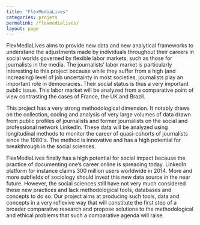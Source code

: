 ```yaml
---
title: "FlexMediaLives"
categories: projets
permalink: /flexmedialives/
layout: page
---
```


FlexMediaLives aims to provide new data and new analytical frameworks to understand the adjustments made by individuals throughout their careers in social worlds governed by flexible labor markets, such as those for journalists in the media. The journalists’ labor market is particularly interesting to this project because while they suffer from a high (and increasing) level of job uncertainty in most societies, journalists play an important role in democracies. Their social status is thus a very important public issue. This labor market will be analyzed from a comparative point of view contrasting the cases of France, the UK and Brazil.

This project has a very strong methodological dimension. It notably draws on the collection, coding and analysis of very large volumes of data drawn from public profiles of journalists and former journalists on the social and professional network LinkedIn. These data will be analyzed using longitudinal methods to monitor the career of quasi-cohorts of journalists since the 1980's. The method is innovative and has a high potential for breakthrough in the social sciences.

FlexMediaLives finally has a high potential for social impact because the practice of documenting one’s career online is spreading today. LinkedIn platform for instance claims 300 million users worldwide in 2014. More and more subfields of sociology should invest this new data source in the near future. However, the social sciences still have not very much considered these new practices and lack methodological tools, databases and concepts to do so. Our project aims at producing such tools, data and concepts in a very reflexive way that will constitute the first step of a broader comparative research and propose solutions to the methodological and ethical problems that such a comparative agenda will raise.
